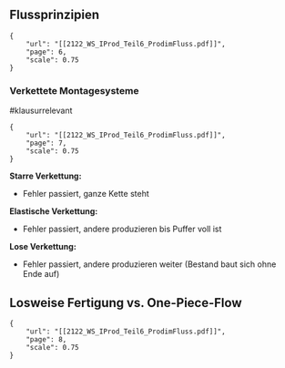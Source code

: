 ## Flussprinzipien

````pdf
{
	"url": "[[2122_WS_IProd_Teil6_ProdimFluss.pdf]]",
	"page": 6,
	"scale": 0.75
}
````

### Verkettete Montagesysteme

\#klausurrelevant

````pdf
{
	"url": "[[2122_WS_IProd_Teil6_ProdimFluss.pdf]]",
	"page": 7,
	"scale": 0.75
}
````

**Starre Verkettung:**

* Fehler passiert, ganze Kette steht

**Elastische Verkettung:**

* Fehler passiert, andere produzieren bis Puffer voll ist

**Lose Verkettung:**

* Fehler passiert, andere produzieren weiter (Bestand baut sich ohne Ende auf)

## Losweise Fertigung vs. One-Piece-Flow

````pdf
{
	"url": "[[2122_WS_IProd_Teil6_ProdimFluss.pdf]]",
	"page": 8,
	"scale": 0.75
}
````
